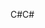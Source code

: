 <span data-ttu-id="cc66b-101">C#</span><span class="sxs-lookup"><span data-stu-id="cc66b-101">C#</span></span>
